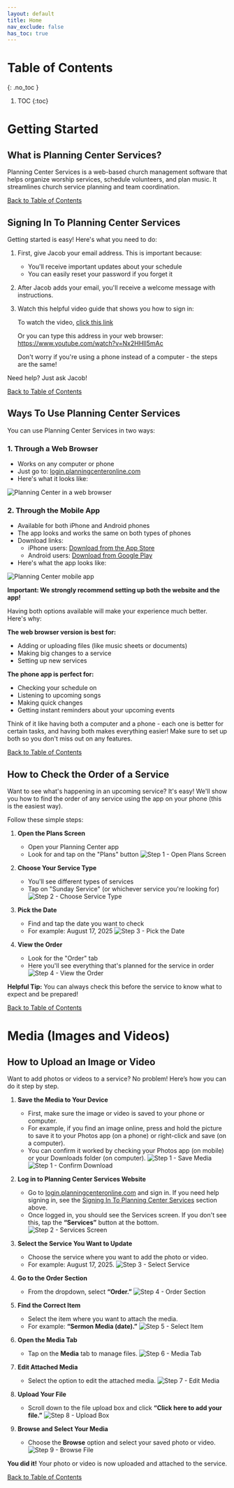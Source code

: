 ```yaml
---
layout: default
title: Home
nav_exclude: false
has_toc: true
---
```


# Table of Contents
{: .no_toc }

1. TOC
{:toc}

# Getting Started

## What is Planning Center Services?

Planning Center Services is a web-based church management software that helps organize worship services, schedule volunteers, and plan music. It streamlines church service planning and team coordination.

[Back to Table of Contents](#table-of-contents)

## Signing In To Planning Center Services

Getting started is easy! Here's what you need to do:

1. First, give Jacob your email address. This is important because:
   - You'll receive important updates about your schedule
   - You can easily reset your password if you forget it

2. After Jacob adds your email, you'll receive a welcome message with instructions.

3. Watch this helpful video guide that shows you how to sign in:
   
   To watch the video, [click this link](https://www.youtube.com/watch?v=Nx2HHIl5mAc)
   
   Or you can type this address in your web browser: 
   https://www.youtube.com/watch?v=Nx2HHIl5mAc
   
   Don't worry if you're using a phone instead of a computer - the steps are the same!

Need help? Just ask Jacob!

[Back to Table of Contents](#table-of-contents)

## Ways To Use Planning Center Services

You can use Planning Center Services in two ways:

### 1. Through a Web Browser
- Works on any computer or phone
- Just go to: [login.planningcenteronline.com](https://login.planningcenteronline.com)
- Here's what it looks like:

![Planning Center in a web browser](/assets/images/planning-center-browser.png)

### 2. Through the Mobile App
- Available for both iPhone and Android phones
- The app looks and works the same on both types of phones
- Download links:
  - iPhone users: [Download from the App Store](https://apps.apple.com/us/app/planning-center-services/id327370808)
  - Android users: [Download from Google Play](https://play.google.com/store/apps/details?id=com.ministrycentered.PlanningCenter)
- Here's what the app looks like:

![Planning Center mobile app](/assets/images/planning-center-app.png)

**Important: We strongly recommend setting up both the website and the app!**

Having both options available will make your experience much better. Here's why:

**The web browser version is best for:**
- Adding or uploading files (like music sheets or documents)
- Making big changes to a service
- Setting up new services

**The phone app is perfect for:**
- Checking your schedule on
- Listening to upcoming songs
- Making quick changes
- Getting instant reminders about your upcoming events

Think of it like having both a computer and a phone - each one is better for certain tasks, and having both makes everything easier! Make sure to set up both so you don't miss out on any features.

[Back to Table of Contents](#table-of-contents)

## How to Check the Order of a Service

Want to see what's happening in an upcoming service? It's easy! We'll show you how to find the order of any service using the app on your phone (this is the easiest way).

Follow these simple steps:

1. **Open the Plans Screen**
   - Open your Planning Center app
   - Look for and tap on the "Plans" button
   ![Step 1 - Open Plans Screen](/assets/images/order-step-1-plans.png)

2. **Choose Your Service Type**
   - You'll see different types of services
   - Tap on "Sunday Service" (or whichever service you're looking for)
   ![Step 2 - Choose Service Type](/assets/images/order-step-2-service-type.png)

3. **Pick the Date**
   - Find and tap the date you want to check
   - For example: August 17, 2025
   ![Step 3 - Pick the Date](/assets/images/order-step-3-date.png)

4. **View the Order**
   - Look for the "Order" tab
   - Here you'll see everything that's planned for the service in order
   ![Step 4 - View the Order](/assets/images/order-step-4-view.png)

**Helpful Tip:** You can always check this before the service to know what to expect and be prepared!

[Back to Table of Contents](#table-of-contents)

# Media (Images and Videos)

## How to Upload an Image or Video

Want to add photos or videos to a service? No problem! Here’s how you can do it step by step.

1. **Save the Media to Your Device**

   * First, make sure the image or video is saved to your phone or computer.
   * For example, if you find an image online, press and hold the picture to save it to your Photos app (on a phone) or right-click and save (on a computer).
   * You can confirm it worked by checking your Photos app (on mobile) or your Downloads folder (on computer).
     ![Step 1 - Save Media](/assets/images/how-to-upload-an-image-or-video-step-1.png)
     ![Step 1 - Confirm Download](/assets/images/how-to-upload-an-image-or-video-step-2.png)

2. **Log in to Planning Center Services Website**

   * Go to [login.planningcenteronline.com](https://login.planningcenteronline.com) and sign in. If you need help signing in, see the [Signing In To Planning Center Services](#signing-in-to-planning-center-services) section above.
   * Once logged in, you should see the Services screen. If you don't see this, tap the **“Services”** button at the bottom.
     ![Step 2 - Services Screen](/assets/images/how-to-upload-an-image-or-video-step-3.png)

3. **Select the Service You Want to Update**

   * Choose the service where you want to add the photo or video.
   * For example: August 17, 2025.
     ![Step 3 - Select Service](/assets/images/how-to-upload-an-image-or-video-step-4.png)

4. **Go to the Order Section**

   * From the dropdown, select **“Order.”**
     ![Step 4 - Order Section](/assets/images/how-to-upload-an-image-or-video-step-5.png)

5. **Find the Correct Item**

   * Select the item where you want to attach the media.
   * For example: **“Sermon Media (date).”**
     ![Step 5 - Select Item](/assets/images/how-to-upload-an-image-or-video-step-6.png)

6. **Open the Media Tab**

   * Tap on the **Media** tab to manage files.
     ![Step 6 - Media Tab](/assets/images/how-to-upload-an-image-or-video-step-7.png)

7. **Edit Attached Media**

   * Select the option to edit the attached media.
     ![Step 7 - Edit Media](/assets/images/how-to-upload-an-image-or-video-step-8.png)

8. **Upload Your File**

   * Scroll down to the file upload box and click **“Click here to add your file.”**
     ![Step 8 - Upload Box](/assets/images/how-to-upload-an-image-or-video-step-9.png)

9. **Browse and Select Your Media**

   * Choose the **Browse** option and select your saved photo or video.
     ![Step 9 - Browse File](/assets/images/how-to-upload-an-image-or-video-step-10.png)

**You did it!** Your photo or video is now uploaded and attached to the service.

[Back to Table of Contents](#table-of-contents)



